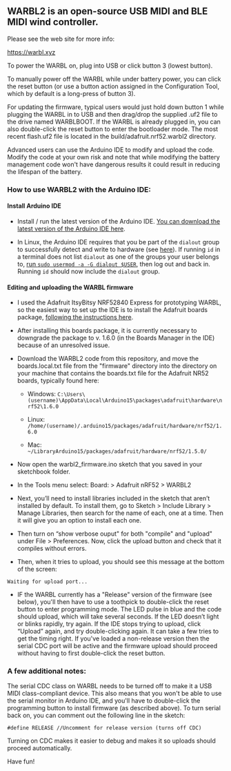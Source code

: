 ## WARBL2 is an open-source USB MIDI and BLE MIDI wind controller.

Please see the web site for more info:

https://warbl.xyz

To power the WARBL on, plug into USB or click button 3 (lowest button).

To manually power off the WARBL while under battery power, you can click the reset button (or use a button action assigned in the Configuration Tool, which by default is a long-press of button 3).

For updating the firmware, typical users would just hold down button 1 while plugging the WARBL in to USB and then drag/drop the supplied .uf2 file to the drive named WARBLBOOT. If the WARBL is already plugged in, you can also double-click the reset button to enter the bootloader mode. The most recent flash.uf2 file is located in the build/adafruit.nrf52.warbl2 directory.
 
Advanced users can use the Arduino IDE to modify and upload the code. Modify the code at your own risk and note that while modifying the battery management code won't have dangerous results it could result in reducing the lifespan of the battery.

### How to use WARBL2 with the Arduino IDE:

#### Install Arduino IDE

* Install / run the latest version of the Arduino IDE. [You can download the latest version of the Arduino IDE here](https://www.arduino.cc/en/Main/Software).

* In Linux, the Arduino IDE requires that you be part of the `dialout` group to successfully detect and write to hardware (see [here](https://support.arduino.cc/hc/en-us/articles/4401874331410#ser_open-permission-denied)). If running `id` in a terminal does not list `dialout` as one of the groups your user belongs to, [run `sudo usermod -a -G dialout $USER`](https://support.arduino.cc/hc/en-us/articles/360016495679-Fix-port-access-on-Linux), then log out and back in. Running `id` should now include the `dialout` group.


#### Editing and uploading the WARBL firmware


*  I used the Adafruit ItsyBitsy NRF52840 Express for prototyping WARBL, so the easiest way to set up the IDE is to install the Adafruit boards package, [following the instructions here](https://learn.adafruit.com/adafruit-itsybitsy-nrf52840-express/arduino-support-setup).
  
*  After installing this boards package, it is currently necessary to downgrade the package to v. 1.6.0 (in the Boards Manager in the IDE) because of an unresolved issue.

* Download the WARBL2 code from this repository, and move the boards.local.txt file from the "firmware" directory into the directory on your machine that contains the boards.txt file for the Adafruit NR52 boards, typically found here:
   
   * Windows: `C:\Users\(username)\AppData\Local\Arduino15\packages\adafruit\hardware\nrf52\1.6.0` 
   
   * Linux: `/home/(username)/.arduino15/packages/adafruit/hardware/nrf52/1.6.0`
     
   * Mac: ` ~/LibraryArduino15/packages/adafruit/hardware/nrf52/1.5.0/`


*	Now open the warbl2_firmware.ino sketch that you saved in your sketchbook folder.
  
*	In the Tools menu select: Board: > Adafruit nRF52 > WARBL2

*	Next, you’ll need to install libraries included in the sketch that aren’t installed by default. To install them, go to Sketch > Include Library > Manage Libraries, then search for the name of each, one at a time. Then it will give you an option to install each one.


*	Then turn on “show verbose ouput" for both "compile" and "upload" under File > Preferences. Now, click the upload button and check that it compiles without errors. 


*	Then, when it tries to upload, you should see this message at the bottom of the screen:
  

`Waiting for upload port...`


*	IF the WARBL currently has a "Release" version of the firmware (see below), you'll then have to use a toothpick to double-click the reset button to enter programming mode. The LED pulse in blue and the code should upload, which will take several seconds. If the LED doesn’t light or blinks rapidly, try again. If the IDE stops trying to upload, click “Upload” again, and try double-clicking again. It can take a few tries to get the timing right. If you've loaded a non-release version then the serial CDC port will be active and the firmware upload should proceed without having to first double-click the reset button.



### A few additional notes:
The serial CDC class on WARBL needs to be turned off to make it a USB MIDI class-compliant device. This also means that you won't be able to use the serial monitor in Arduino IDE, and you'll have to double-click the programming button to install firmware (as described above). To turn serial back on, you can comment out the following line in the sketch:

`#define RELEASE //Uncomment for release version (turns off CDC)`

Turning on CDC makes it easier to debug and makes it so uploads should proceed automatically.


Have fun!
